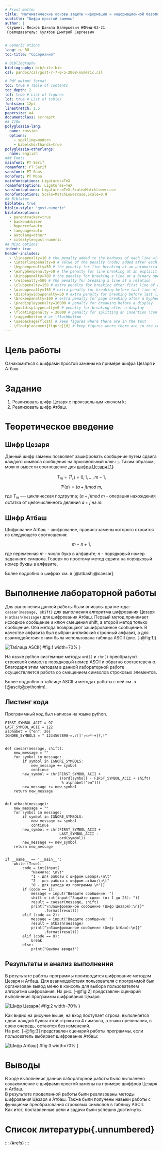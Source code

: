 ```yaml
---
# Front matter
title: "Математические основы защиты информации и информационной безопасности.Лабораторная работа №1"
subtitle: "Шифры простой замены"
author: |
 Студент: Лесков Данила Валерьевич НФИмд-02-21  
 Преподаватель: Кулябов Дмитрий Сергеевич


# Generic otions
lang: ru-RU
toc-title: "Содержание"

# Bibliography
bibliography: bib/cite.bib
csl: pandoc/csl/gost-r-7-0-5-2008-numeric.csl

# Pdf output format
toc: true # Table of contents
toc_depth: 2
lof: true # List of figures
lot: true # List of tables
fontsize: 12pt
linestretch: 1.5
papersize: a4
documentclass: scrreprt
## I18n
polyglossia-lang:
  name: russian
  options:
	- spelling=modern
	- babelshorthands=true
polyglossia-otherlangs:
  name: english
### Fonts
mainfont: PT Serif
romanfont: PT Serif
sansfont: PT Sans
monofont: PT Mono
mainfontoptions: Ligatures=TeX
romanfontoptions: Ligatures=TeX
sansfontoptions: Ligatures=TeX,Scale=MatchLowercase
monofontoptions: Scale=MatchLowercase,Scale=0.9
## Biblatex
biblatex: true
biblio-style: "gost-numeric"
biblatexoptions:
  - parentracker=true
  - backend=biber
  - hyperref=auto
  - language=auto
  - autolang=other*
  - citestyle=gost-numeric
## Misc options
indent: true
header-includes:
  - \linepenalty=10 # the penalty added to the badness of each line within a paragraph (no associated penalty node) Increasing the value makes tex try to have fewer lines in the paragraph.
  - \interlinepenalty=0 # value of the penalty (node) added after each line of a paragraph.
  - \hyphenpenalty=50 # the penalty for line breaking at an automatically inserted hyphen
  - \exhyphenpenalty=50 # the penalty for line breaking at an explicit hyphen
  - \binoppenalty=700 # the penalty for breaking a line at a binary operator
  - \relpenalty=500 # the penalty for breaking a line at a relation
  - \clubpenalty=150 # extra penalty for breaking after first line of a paragraph
  - \widowpenalty=150 # extra penalty for breaking before last line of a paragraph
  - \displaywidowpenalty=50 # extra penalty for breaking before last line before a display math
  - \brokenpenalty=100 # extra penalty for page breaking after a hyphenated line
  - \predisplaypenalty=10000 # penalty for breaking before a display
  - \postdisplaypenalty=0 # penalty for breaking after a display
  - \floatingpenalty = 20000 # penalty for splitting an insertion (can only be split footnote in standard LaTeX)
  - \raggedbottom # or \flushbottom
  - \usepackage{float} # keep figures where there are in the text
  - \floatplacement{figure}{H} # keep figures where there are in the text
---
```


# Цель работы

Ознакомиться с шифрами простой замены на примере шифра Цезаря и Атбаш.

# Задание

1. Реализовать шифр Цезаря с произвольным ключом k;
2. Реализовать шифр Атбаш.

# Теоретическое введение

## Шифр Цезаря

Данный шифр замены позволяет зашифровать сообщение путем сдвига каждого символа сообщения на произвольный ключ `j`. Таким образом, можно вывести соотношение для [шифра Цезаря [1]](#список-литературы):

$$ T_{m}= {T^{j}}, j = 0,1, ... , m - 1, $$
$$ {T^{j}(a)} = (a + j) mod \ m, $$  

где $T_{m}$ --- циклическая подгруппа; $(a + j)mod \ m$ - операция нахождения остатка от целочисленного деления $a + j$ на $m$.

## Шифр Атбаш

Шифрование Атбаш - шифрование, правило замены которого строится из следующего соотношения:

$$ m − n + 1, $$  

где переменная $m$ - число букв в алфавите; $n$ - порядковый номер заданного символа.
Говоря по простому метод сдвига на порядковый номер буквы в алфавите.

Более подробно о шифрах см. в [@atbash;@caesar].


# Выполнение лабораторной работы

Для выполнения данной работы были описаны два метода: `caesar(message, shift)` для выполнения алгоритма шифрования Цезаря и `atbash(message)` для шифрования Атбаш. Первый метод принимает исходное сообщение и ключ смещения shift, а второй метод только сообщение. Оба метода возвращают зашифрованное сообщение. В качестве алфавита был выбран английский строчный алфавит, а для взаимодействия с ним была использована таблица ASCII (рис. [-@fig:1]).  

![Таблица ASCII](image/ASCII.gif){ #fig:1 width=70% }  

На языке python системные методы `ord()` и `chr()` преобразуют строковой символ в порядковый номер ASCII и обратно соответсвенно. Благодаря этим методам в данной лабораторной работе осуществляется работа со смещением символов строковых элементов.

Более подробно о таблице ASCII и методах работы с ней см. в [@ascii;@pythonim].

## Листинг кода

Программный код был написан на языке python.

```
FIRST_SYMBOL_ACII = 97
LAST_SYMBOL_ACII = 122
alphabet = {"en": 26}
IGNORE_SYMBOLS = " 1234567890-=./[]';<>*-+|?,!"


def caesar(message, shift):
    new_message = ""
    for symbol in message:
        if symbol in IGNORE_SYMBOLS:
            new_message += symbol
            continue
        new_symbol = chr(FIRST_SYMBOL_ACII +
                         ((ord(symbol) - FIRST_SYMBOL_ACII + shift)
                          % alphabet["en"]))
        new_message += new_symbol
    return new_message


def atbash(message):
    new_message = ""
    for symbol in message:
        if symbol in IGNORE_SYMBOLS:
            new_message += symbol
            continue
        new_symbol = chr(FIRST_SYMBOL_ACII +
                         LAST_SYMBOL_ACII -
                         ord(symbol))
        new_message += new_symbol
    return new_message


if __name__ == '__main__':
    while (True):
        code = int(input(
            "Нажмите: \n\t"
            "1 - для работы с шифром цезаря;\n\t"
            "2 - для работы с шифром атбаш;\n\t"
            "0 - для выхода из программы.\n"))
        if (code == 1):
            message = input("Введите сообщение: ")
            shift = int(input("Задайте сдвиг (от 1 до 25): "))
            result = caesar(message, shift)
            print("\nЗашифрованное сообщение (Шифр Цезаря):\n{}"
                  .format(result))
        elif (code == 2):
            message = input("Введите сообщение: ")
            result = atbash(message)
            print("\nЗашифрованное сообщение (Шифр Атбаш):\n{}"
                  .format(result))
        elif (code == 0):
            break
        else:
            print("Ошибка ввода!")

```

## Результаты и анализ выполнения

В результате работы программы производится шифрование методом Цезаря и Атбаш. Для взаимодействия пользователя с программой был организован вывод меню в консоль для выбора пользователем алгоритма шифрования. На рис. [-@fig:2] представлен сценарий выполнения программы шифрования Цезаря:

![Шифр Цезаря](image/output1.png){ #fig:2 width=70% }  

Как видно на рисунке выше, на вход поступает строка, выполняется сдвиг каждой буквы этой строки на 4 символа, а знаки препинания, в свою очередь, остаются без изменений.  
На рис. [-@fig:3] представлен сценарий работы программы, если пользователь выбирает шифрование Атбаш:

![Шифр Атбаш](image/output2.png){ #fig:3 width=70% }  

# Выводы

В ходе выполнения данной лабораторной работы было выполнено ознакомление с шифрами простой замены на примере шиффров Цезаря и Атбаш.  
В результате проделанной работы были реализованы методы шифрования Цезаря и Атбаш. Также были получены навыки работы с функциями преобразования строковых символов в таблицу ASCII.  
Как итог, поставленные цели и задачи были успешно достигнуты.

# Список литературы{.unnumbered}

::: {#refs}
:::